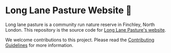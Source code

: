 # Long Lane Pasture Website 🦋

Long lane pasture is a community run nature reserve in Finchley, North London. This repository is the source code for [Long Lane Pasture's website](http://longlanepasture.org).

We welcome contributions to this project. Please read the [Contributing Guidelines](./CONTRIBUTING.md) for more information.
